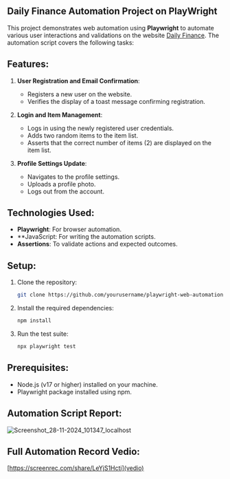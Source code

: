 ## Daily Finance Automation Project on PlayWright

This project demonstrates web automation using **Playwright** to automate various user interactions and validations on the website [Daily Finance](https://dailyfinance.roadtocareer.net/). The automation script covers the following tasks:

## Features:
1. **User Registration and Email Confirmation**:
   - Registers a new user on the website.
   - Verifies the display of a toast message confirming registration.

2. **Login and Item Management**:
   - Logs in using the newly registered user credentials.
   - Adds two random items to the item list.
   - Asserts that the correct number of items (2) are displayed on the item list.

3. **Profile Settings Update**:
   - Navigates to the profile settings.
   - Uploads a profile photo.
   - Logs out from the account.



## Technologies Used:
- **Playwright**: For browser automation.
- **JavaScript: For writing the automation scripts.
- **Assertions**: To validate actions and expected outcomes.

## Setup:
1. Clone the repository:
   ```bash
   git clone https://github.com/yourusername/playwright-web-automation.git
   ```
2. Install the required dependencies:
   ```bash
   npm install
   ```
3. Run the test suite:
   ```bash
   npx playwright test
   ```

## Prerequisites:
- Node.js (v17 or higher) installed on your machine.
- Playwright package installed using npm.

## Automation Script Report:
![Screenshot_28-11-2024_101347_localhost](https://github.com/user-attachments/assets/bea96dfa-688c-4ad4-bbf6-18e92dfd1b86)

## Full Automation Record Vedio:
[https://screenrec.com/share/LeYjS1Hcti](vedio)



